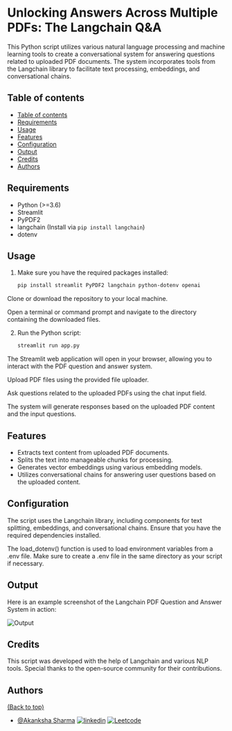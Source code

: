 # Unlocking Answers Across Multiple PDFs: The Langchain Q&A 

This Python script utilizes various natural language processing and machine learning tools to create a conversational system for answering questions related to uploaded PDF documents. The system incorporates tools from the Langchain library to facilitate text processing, embeddings, and conversational chains.

## Table of contents
- [Table of contents](#table-of-contents)
- [Requirements](#requirements)
- [Usage](#usage)
- [Features](#Features)
- [Configuration](#configuration)
- [Output](#output)
- [Credits](#credits)
- [Authors](#authors)

## Requirements

- Python (>=3.6)
- Streamlit
- PyPDF2
- langchain (Install via `pip install langchain`)
- dotenv

## Usage

1. Make sure you have the required packages installed:

   ```bash
   pip install streamlit PyPDF2 langchain python-dotenv openai


Clone or download the repository to your local machine.

Open a terminal or command prompt and navigate to the directory containing the downloaded files.

2. Run the Python script:


   ```bash
   streamlit run app.py
   

The Streamlit web application will open in your browser, allowing you to interact with the PDF question and answer system.

Upload PDF files using the provided file uploader.

Ask questions related to the uploaded PDFs using the chat input field.

The system will generate responses based on the uploaded PDF content and the input questions.


## Features

- Extracts text content from uploaded PDF documents.
- Splits the text into manageable chunks for processing.
- Generates vector embeddings using various embedding models.
- Utilizes conversational chains for answering user questions based on the uploaded content.


## Configuration
The script uses the Langchain library, including components for text splitting, embeddings, and conversational chains. Ensure that you have the required dependencies installed.

The load_dotenv() function is used to load environment variables from a .env file. Make sure to create a .env file in the same directory as your script if necessary.

## Output
Here is an example screenshot of the Langchain PDF Question and Answer System in action:

![Output](output.png)

## Credits

This script was developed with the help of Langchain and various NLP tools. Special thanks to the open-source community for their contributions.

## Authors
[(Back to top)](#table-of-contents)

- [@Akanksha Sharma](https://github.com/akankshasharmadid)
    [![linkedin](https://img.shields.io/badge/linkedin-0A66C2?style=for-the-badge&logo=linkedin&logoColor=white)](https://www.linkedin.com/in/akanksha-12831bb1)
    [![Leetcode](https://img.shields.io/badge/LeetCode-000000?style=for-the-badge&logo=LeetCode&logoColor=#d16c06)](https://www.leetcode.com/akanksha185/)
